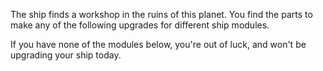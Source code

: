 The ship finds a workshop in the ruins of this planet. You find the parts to make any of the following upgrades for different ship modules.

If you have none of the modules below, you're out of luck, and won't be upgrading your ship today.
